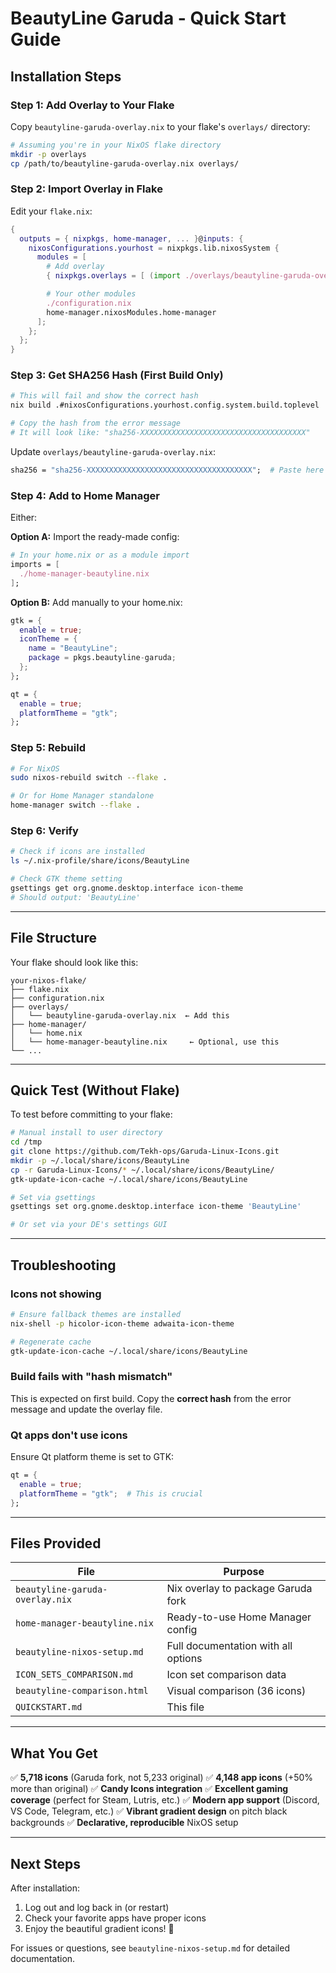 # BeautyLine Garuda - Quick Start Guide

## Installation Steps

### Step 1: Add Overlay to Your Flake

Copy `beautyline-garuda-overlay.nix` to your flake's `overlays/` directory:

```bash
# Assuming you're in your NixOS flake directory
mkdir -p overlays
cp /path/to/beautyline-garuda-overlay.nix overlays/
```

### Step 2: Import Overlay in Flake

Edit your `flake.nix`:

```nix
{
  outputs = { nixpkgs, home-manager, ... }@inputs: {
    nixosConfigurations.yourhost = nixpkgs.lib.nixosSystem {
      modules = [
        # Add overlay
        { nixpkgs.overlays = [ (import ./overlays/beautyline-garuda-overlay.nix) ]; }

        # Your other modules
        ./configuration.nix
        home-manager.nixosModules.home-manager
      ];
    };
  };
}
```

### Step 3: Get SHA256 Hash (First Build Only)

```bash
# This will fail and show the correct hash
nix build .#nixosConfigurations.yourhost.config.system.build.toplevel

# Copy the hash from the error message
# It will look like: "sha256-XXXXXXXXXXXXXXXXXXXXXXXXXXXXXXXXXXXXX"
```

Update `overlays/beautyline-garuda-overlay.nix`:

```nix
sha256 = "sha256-XXXXXXXXXXXXXXXXXXXXXXXXXXXXXXXXXXXXX";  # Paste here
```

### Step 4: Add to Home Manager

Either:

**Option A:** Import the ready-made config:

```nix
# In your home.nix or as a module import
imports = [
  ./home-manager-beautyline.nix
];
```

**Option B:** Add manually to your home.nix:

```nix
gtk = {
  enable = true;
  iconTheme = {
    name = "BeautyLine";
    package = pkgs.beautyline-garuda;
  };
};

qt = {
  enable = true;
  platformTheme = "gtk";
};
```

### Step 5: Rebuild

```bash
# For NixOS
sudo nixos-rebuild switch --flake .

# Or for Home Manager standalone
home-manager switch --flake .
```

### Step 6: Verify

```bash
# Check if icons are installed
ls ~/.nix-profile/share/icons/BeautyLine

# Check GTK theme setting
gsettings get org.gnome.desktop.interface icon-theme
# Should output: 'BeautyLine'
```

---

## File Structure

Your flake should look like this:

```
your-nixos-flake/
├── flake.nix
├── configuration.nix
├── overlays/
│   └── beautyline-garuda-overlay.nix  ← Add this
├── home-manager/
│   └── home.nix
│   └── home-manager-beautyline.nix     ← Optional, use this
└── ...
```

---

## Quick Test (Without Flake)

To test before committing to your flake:

```bash
# Manual install to user directory
cd /tmp
git clone https://github.com/Tekh-ops/Garuda-Linux-Icons.git
mkdir -p ~/.local/share/icons/BeautyLine
cp -r Garuda-Linux-Icons/* ~/.local/share/icons/BeautyLine/
gtk-update-icon-cache ~/.local/share/icons/BeautyLine

# Set via gsettings
gsettings set org.gnome.desktop.interface icon-theme 'BeautyLine'

# Or set via your DE's settings GUI
```

---

## Troubleshooting

### Icons not showing

```bash
# Ensure fallback themes are installed
nix-shell -p hicolor-icon-theme adwaita-icon-theme

# Regenerate cache
gtk-update-icon-cache ~/.local/share/icons/BeautyLine
```

### Build fails with "hash mismatch"

This is expected on first build. Copy the **correct hash** from the error message and update the overlay file.

### Qt apps don't use icons

Ensure Qt platform theme is set to GTK:

```nix
qt = {
  enable = true;
  platformTheme = "gtk";  # This is crucial
};
```

---

## Files Provided

| File | Purpose |
|------|---------|
| `beautyline-garuda-overlay.nix` | Nix overlay to package Garuda fork |
| `home-manager-beautyline.nix` | Ready-to-use Home Manager config |
| `beautyline-nixos-setup.md` | Full documentation with all options |
| `ICON_SETS_COMPARISON.md` | Icon set comparison data |
| `beautyline-comparison.html` | Visual comparison (36 icons) |
| `QUICKSTART.md` | This file |

---

## What You Get

✅ **5,718 icons** (Garuda fork, not 5,233 original)
✅ **4,148 app icons** (+50% more than original)
✅ **Candy Icons integration**
✅ **Excellent gaming coverage** (perfect for Steam, Lutris, etc.)
✅ **Modern app support** (Discord, VS Code, Telegram, etc.)
✅ **Vibrant gradient design** on pitch black backgrounds
✅ **Declarative, reproducible** NixOS setup

---

## Next Steps

After installation:
1. Log out and log back in (or restart)
2. Check your favorite apps have proper icons
3. Enjoy the beautiful gradient icons! 🎨

For issues or questions, see `beautyline-nixos-setup.md` for detailed documentation.
